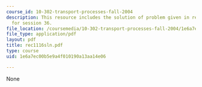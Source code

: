 ```yaml
---
course_id: 10-302-transport-processes-fall-2004
description: This resource includes the solution of problem given in recitation problem
  for session 36.
file_location: /coursemedia/10-302-transport-processes-fall-2004/1e6a7ec00b5e9a4f010190a13aa14e06_rec1116sln.pdf
file_type: application/pdf
layout: pdf
title: rec1116sln.pdf
type: course
uid: 1e6a7ec00b5e9a4f010190a13aa14e06

---
```

None